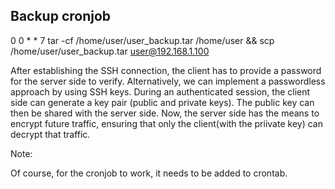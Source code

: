 ## Backup cronjob

0 0 * * 7 tar -cf /home/user/user_backup.tar /home/user && scp /home/user/user_backup.tar user@192.168.1.100

After establishing the SSH connection, the client has to provide a password for the server side to verify.
Alternatively, we can implement a passwordless approach by using SSH keys.
During an authenticated session, the client side can generate a key pair (public and private keys).
The public key can then be shared with the server side.
Now, the server side has the means to encrypt future traffic, ensuring that only the
client(with the priivate key) can decrypt that traffic.

Note:

Of course, for the cronjob to work, it needs to be added to crontab.
